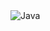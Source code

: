 <img src="https://mirbozorgi.com/wp-content/uploads/2020/11/skeleton-animation_300.gif" alt="Java" align="center"> 


  
  

